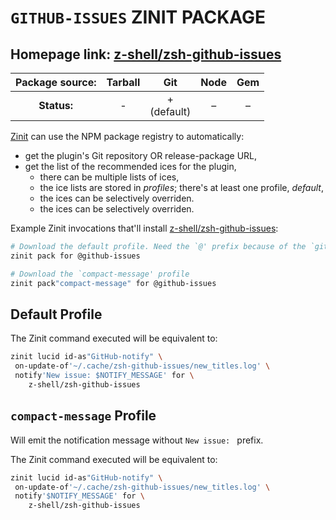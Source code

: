 # `GITHUB-ISSUES` ZINIT PACKAGE

## Homepage link: [z-shell/zsh-github-issues](https://github.com/z-shell/zsh-github-issues)

| **Package source:** | Tarball |       Git        | Node | Gem |
|:-------------------:|:-------:|:----------------:|:----:|:---:|
|     **Status:**     |    -    | + <br> (default) |  –   |  –  |

[Zinit](https://github.com/z-shell/zinit) can use the NPM package registry
to automatically:

- get the plugin's Git repository OR release-package URL,
- get the list of the recommended ices for the plugin,
  - there can be multiple lists of ices,
  - the ice lists are stored in *profiles*; there's at least one profile, *default*,
  - the ices can be selectively overriden.
  - the ices can be selectively overriden.

Example Zinit invocations that'll install
[z-shell/zsh-github-issues](https://github.com/z-shell/zsh-github-issues):

```zsh
# Download the default profile. Need the `@' prefix because of the `git' ice.
zinit pack for @github-issues

# Download the `compact-message' profile
zinit pack"compact-message" for @github-issues
```

## Default Profile

The Zinit command executed will be equivalent to:

```zsh
zinit lucid id-as"GitHub-notify" \
 on-update-of'~/.cache/zsh-github-issues/new_titles.log' \
 notify'New issue: $NOTIFY_MESSAGE' for \
    z-shell/zsh-github-issues
```

## `compact-message` Profile

Will emit the notification message without `New issue: ` prefix.

The Zinit command executed will be equivalent to:

```zsh
zinit lucid id-as"GitHub-notify" \
 on-update-of'~/.cache/zsh-github-issues/new_titles.log' \
 notify'$NOTIFY_MESSAGE' for \
    z-shell/zsh-github-issues
```

<!-- vim:set ft=markdown tw=80 fo+=an1 autoindent: -->
